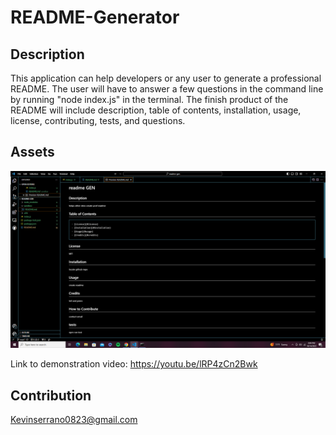 # README-Generator

## Description 
This application can help developers or any user to generate a professional README. 
The user will have to answer a few questions in the command line by running "node index.js" in the terminal. The finish product of the README will include description, table of contents, installation, usage, license, contributing, tests, and questions.

## Assets 
![Alt text](readme.png)

Link to demonstration video: https://youtu.be/lRP4zCn2Bwk

## Contribution 
Kevinserrano0823@gmail.com
